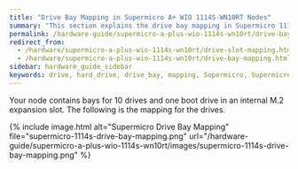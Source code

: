 ```yaml
---
title: "Drive Bay Mapping in Supermicro A+ WIO 1114S-WN10RT Nodes"
summary: "This section explains the drive bay mapping in Supermicro 1114S nodes."
permalink: /hardware-guide/supermicro-a-plus-wio-1114s-wn10rt/drive-bay-mapping.html
redirect_from:
  - /hardware/supermicro-a-plus-wio-1114s-wn10rt/drive-slot-mapping.html
  - /hardware/supermicro-a-plus-wio-1114s-wn10rt/drive-bay-mapping.html
sidebar: hardware_guide_sidebar
keywords: drive, hard_drive, drive_bay, mapping, Supermicro, Supermicro_1114S, 1114S, WN10RT
---
```


Your node contains bays for 10 drives and one boot drive in an internal M.2 expansion slot. The following is the mapping for the drives.

{% include image.html alt="Supermicro Drive Bay Mapping" file="supermicro-1114s-drive-bay-mapping.png" url="/hardware-guide/supermicro-a-plus-wio-1114s-wn10rt/images/supermicro-1114s-drive-bay-mapping.png" %}
